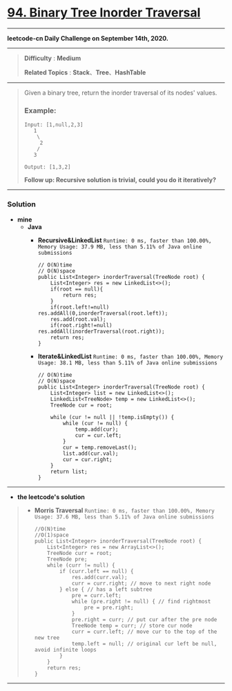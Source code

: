 # [94. Binary Tree Inorder Traversal](https://leetcode.com/problems/binary-tree-inorder-traversal/)

---

**leetcode-cn Daily Challenge on September 14th, 2020.**

---

> **Difficulty** : **Medium**
>
> **Related Topics** : **Stack**、**Tree**、**HashTable**

---

> Given a binary tree, return the inorder traversal of its nodes' values.
>
> ### Example:
> ```
> Input: [1,null,2,3]
>    1
>     \
>      2
>     /
>    3
>
> Output: [1,3,2]
> ```
>
> **Follow up: Recursive solution is trivial, could you do it iteratively?**

---

### Solution
* **mine**
  * **Java**
    * **Recursive&LinkedList** `Runtime: 0 ms, faster than 100.00%, Memory Usage: 37.9 MB, less than 5.11% of Java online submissions`
      ```
      // O(N)time
      // O(N)space
      public List<Integer> inorderTraversal(TreeNode root) {
          List<Integer> res = new LinkedList<>();
          if(root == null){
              return res;
          }
          if(root.left!=null) res.addAll(0,inorderTraversal(root.left));
          res.add(root.val);
          if(root.right!=null) res.addAll(inorderTraversal(root.right));
          return res;
      }
      ```

    * **Iterate&LinkedList** `Runtime: 0 ms, faster than 100.00%, Memory Usage: 38.1 MB, less than 5.11% of Java online submissions`
      ```
      // O(N)time
      // O(N)space
      public List<Integer> inorderTraversal(TreeNode root) {
          List<Integer> list = new LinkedList<>();
          LinkedList<TreeNode> temp = new LinkedList<>();
          TreeNode cur = root;

          while (cur != null || !temp.isEmpty()) {
              while (cur != null) {
                  temp.add(cur);
                  cur = cur.left;
              }
              cur = temp.removeLast();
              list.add(cur.val);
              cur = cur.right;
          }
          return list;
      }
      ```

---

* **the leetcode's solution**
>  * **Morris Traversal** `Runtime: 0 ms, faster than 100.00%, Memory Usage: 37.6 MB, less than 5.11% of Java online submissions`
>    ```
>    //O(N)time
>    //O(1)space
>    public List<Integer> inorderTraversal(TreeNode root) {
>        List<Integer> res = new ArrayList<>();
>        TreeNode curr = root;
>        TreeNode pre;
>        while (curr != null) {
>            if (curr.left == null) {
>                res.add(curr.val);
>                curr = curr.right; // move to next right node
>            } else { // has a left subtree
>                pre = curr.left;
>                while (pre.right != null) { // find rightmost
>                    pre = pre.right;
>                }
>                pre.right = curr; // put cur after the pre node
>                TreeNode temp = curr; // store cur node
>                curr = curr.left; // move cur to the top of the new tree
>                temp.left = null; // original cur left be null, avoid infinite loops
>            }
>        }
>        return res;
>    }
>    ```

---
